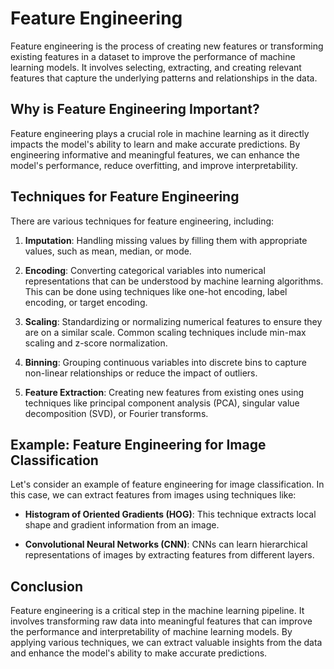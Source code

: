 # Feature Engineering

Feature engineering is the process of creating new features or transforming existing features in a dataset to improve the performance of machine learning models. It involves selecting, extracting, and creating relevant features that capture the underlying patterns and relationships in the data.

## Why is Feature Engineering Important?

Feature engineering plays a crucial role in machine learning as it directly impacts the model's ability to learn and make accurate predictions. By engineering informative and meaningful features, we can enhance the model's performance, reduce overfitting, and improve interpretability.

## Techniques for Feature Engineering

There are various techniques for feature engineering, including:

1. **Imputation**: Handling missing values by filling them with appropriate values, such as mean, median, or mode.

2. **Encoding**: Converting categorical variables into numerical representations that can be understood by machine learning algorithms. This can be done using techniques like one-hot encoding, label encoding, or target encoding.

3. **Scaling**: Standardizing or normalizing numerical features to ensure they are on a similar scale. Common scaling techniques include min-max scaling and z-score normalization.

4. **Binning**: Grouping continuous variables into discrete bins to capture non-linear relationships or reduce the impact of outliers.

5. **Feature Extraction**: Creating new features from existing ones using techniques like principal component analysis (PCA), singular value decomposition (SVD), or Fourier transforms.

## Example: Feature Engineering for Image Classification

Let's consider an example of feature engineering for image classification. In this case, we can extract features from images using techniques like:

- **Histogram of Oriented Gradients (HOG)**: This technique extracts local shape and gradient information from an image.

- **Convolutional Neural Networks (CNN)**: CNNs can learn hierarchical representations of images by extracting features from different layers.

## Conclusion

Feature engineering is a critical step in the machine learning pipeline. It involves transforming raw data into meaningful features that can improve the performance and interpretability of machine learning models. By applying various techniques, we can extract valuable insights from the data and enhance the model's ability to make accurate predictions.
